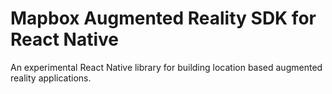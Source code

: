 # Mapbox Augmented Reality SDK for React Native

An experimental React Native library for building location based augmented reality applications.
